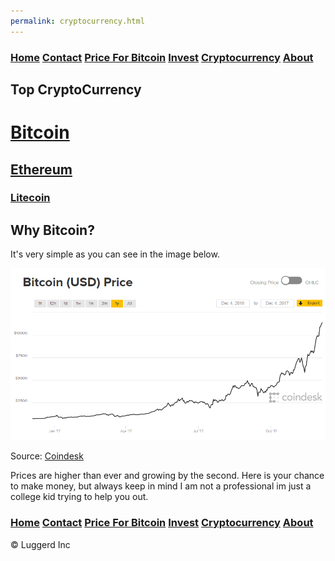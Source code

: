 ```yaml
---
permalink: cryptocurrency.html
---
```


### [Home](index.md)  [Contact](contact.html) [Price For Bitcoin](gains.html) [Invest](invest.html)  [Cryptocurrency](cryptocurrency.html) [About](about.html)

<head>                                                                                                    
  <link rel="stylesheet" type="text/css" href="main.css">
  </head>

## Top CryptoCurrency
# [**Bitcoin**](https://www.bitcoin.com/) 
## [**Ethereum**](https://ethereum.org/)
### [**Litecoin**](https://litecoin.org/)


## Why Bitcoin?
It's very simple as you can see in the image below.
  
  <body>
  <img src="bitcoinprice.png" style="max-width: 100%; height: auto;" alt="FYI, image alt text is required"/>
  </body>
  
Source: [Coindesk](https://www.coindesk.com/)

Prices are higher than ever and growing by the second.
Here is your chance to make money, but always keep in mind I am not a professional im just
a college kid trying to help you out.

### [Home](index.md)  [Contact](contact.html) [Price For Bitcoin](gains.html) [Invest](invest.html)  [Cryptocurrency](cryptocurrency.html) [About](about.html) 
<div class="navbar-text pull-left">
    &copy; Luggerd Inc
    </div>
